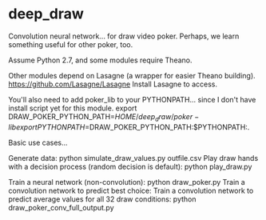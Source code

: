 # deep_draw
Convolution neural network... for draw video poker. Perhaps, we learn something useful for other poker, too.

Assume Python 2.7, and some modules require Theano.

Other modules depend on Lasagne (a wrapper for easier Theano building). https://github.com/Lasagne/Lasagne
Install Lasagne to access.

You'll also need to add poker_lib to your PYTHONPATH... since I don't have install script yet for this module.
export DRAW_POKER_PYTHON_PATH=$HOME/deep_draw/poker-lib
export PYTHONPATH=$DRAW_POKER_PYTHON_PATH:$PYTHONPATH:.

Basic use cases...

Generate data: python simulate_draw_values.py outfile.csv
Play draw hands with a decision process (random decision is default): python play_draw.py

Train a neural network (non-convolution): python draw_poker.py
Train a convolution network to predict best choice: 
Train a convolution network to predict average values for all 32 draw conditions: python draw_poker_conv_full_output.py 


